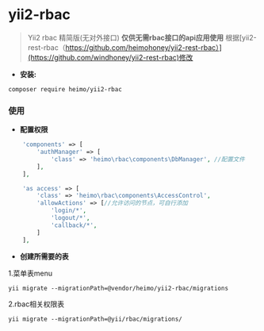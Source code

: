 # yii2-rbac

> Yii2 rbac 精简版(无对外接口) **仅供无需rbac接口的api应用使用**
> 根据[yii2-rest-rbac（https://github.com/heimohoney/yii2-rest-rbac）](https://github.com/windhoney/yii2-rest-rbac)修改
> 

* **安装:**

```
composer require heimo/yii2-rbac
```

### **使用**

* **配置权限**
```php
    'components' => [
        'authManager' => [
            'class' => 'heimo\rbac\components\DbManager', //配置文件
        ],
    ],

    'as access' => [
        'class' => 'heimo\rbac\components\AccessControl',
        'allowActions' => [//允许访问的节点，可自行添加
            'login/*',
            'logout/*',
            'callback/*',
        ]
    ],
```


* **创建所需要的表**

1.菜单表menu

```
yii migrate --migrationPath=@vendor/heimo/yii2-rbac/migrations
```

2.rbac相关权限表
```
yii migrate --migrationPath=@yii/rbac/migrations/
```
